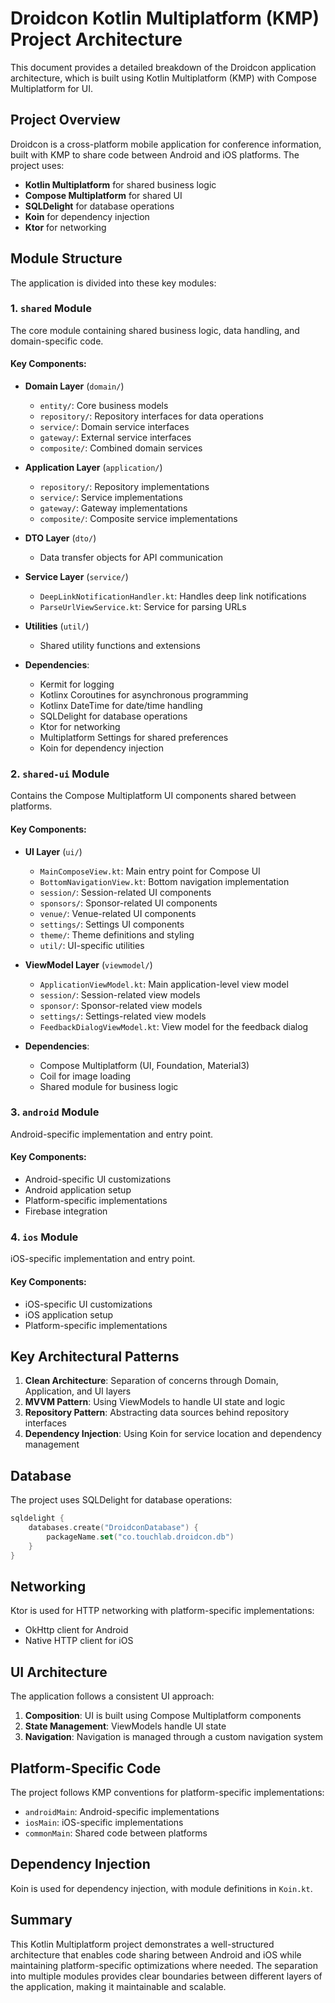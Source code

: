 # Droidcon Kotlin Multiplatform (KMP) Project Architecture

This document provides a detailed breakdown of the Droidcon application architecture, which is built using Kotlin Multiplatform (KMP) with Compose Multiplatform for UI.

## Project Overview

Droidcon is a cross-platform mobile application for conference information, built with KMP to share code between Android and iOS platforms. The project uses:

- **Kotlin Multiplatform** for shared business logic
- **Compose Multiplatform** for shared UI
- **SQLDelight** for database operations
- **Koin** for dependency injection
- **Ktor** for networking

## Module Structure

The application is divided into these key modules:

### 1. `shared` Module

The core module containing shared business logic, data handling, and domain-specific code.

#### Key Components:

- **Domain Layer** (`domain/`)
  - `entity/`: Core business models
  - `repository/`: Repository interfaces for data operations
  - `service/`: Domain service interfaces
  - `gateway/`: External service interfaces
  - `composite/`: Combined domain services

- **Application Layer** (`application/`)
  - `repository/`: Repository implementations
  - `service/`: Service implementations
  - `gateway/`: Gateway implementations
  - `composite/`: Composite service implementations

- **DTO Layer** (`dto/`)
  - Data transfer objects for API communication

- **Service Layer** (`service/`)
  - `DeepLinkNotificationHandler.kt`: Handles deep link notifications
  - `ParseUrlViewService.kt`: Service for parsing URLs

- **Utilities** (`util/`)
  - Shared utility functions and extensions

- **Dependencies**:
  - Kermit for logging
  - Kotlinx Coroutines for asynchronous programming
  - Kotlinx DateTime for date/time handling
  - SQLDelight for database operations
  - Ktor for networking
  - Multiplatform Settings for shared preferences
  - Koin for dependency injection

### 2. `shared-ui` Module

Contains the Compose Multiplatform UI components shared between platforms.

#### Key Components:

- **UI Layer** (`ui/`)
  - `MainComposeView.kt`: Main entry point for Compose UI
  - `BottomNavigationView.kt`: Bottom navigation implementation
  - `session/`: Session-related UI components
  - `sponsors/`: Sponsor-related UI components
  - `venue/`: Venue-related UI components
  - `settings/`: Settings UI components
  - `theme/`: Theme definitions and styling
  - `util/`: UI-specific utilities

- **ViewModel Layer** (`viewmodel/`)
  - `ApplicationViewModel.kt`: Main application-level view model
  - `session/`: Session-related view models
  - `sponsor/`: Sponsor-related view models
  - `settings/`: Settings-related view models
  - `FeedbackDialogViewModel.kt`: View model for the feedback dialog

- **Dependencies**:
  - Compose Multiplatform (UI, Foundation, Material3)
  - Coil for image loading
  - Shared module for business logic

### 3. `android` Module

Android-specific implementation and entry point.

#### Key Components:
- Android-specific UI customizations
- Android application setup
- Platform-specific implementations
- Firebase integration

### 4. `ios` Module

iOS-specific implementation and entry point.

#### Key Components:
- iOS-specific UI customizations
- iOS application setup
- Platform-specific implementations

## Key Architectural Patterns

1. **Clean Architecture**: Separation of concerns through Domain, Application, and UI layers
2. **MVVM Pattern**: Using ViewModels to handle UI state and logic
3. **Repository Pattern**: Abstracting data sources behind repository interfaces
4. **Dependency Injection**: Using Koin for service location and dependency management

## Database

The project uses SQLDelight for database operations:

```kotlin
sqldelight {
    databases.create("DroidconDatabase") {
        packageName.set("co.touchlab.droidcon.db")
    }
}
```

## Networking

Ktor is used for HTTP networking with platform-specific implementations:
- OkHttp client for Android
- Native HTTP client for iOS

## UI Architecture

The application follows a consistent UI approach:
1. **Composition**: UI is built using Compose Multiplatform components
2. **State Management**: ViewModels handle UI state
3. **Navigation**: Navigation is managed through a custom navigation system

## Platform-Specific Code

The project follows KMP conventions for platform-specific implementations:
- `androidMain`: Android-specific implementations
- `iosMain`: iOS-specific implementations
- `commonMain`: Shared code between platforms

## Dependency Injection

Koin is used for dependency injection, with module definitions in `Koin.kt`.

## Summary

This Kotlin Multiplatform project demonstrates a well-structured architecture that enables code sharing between Android and iOS while maintaining platform-specific optimizations where needed. The separation into multiple modules provides clear boundaries between different layers of the application, making it maintainable and scalable. 